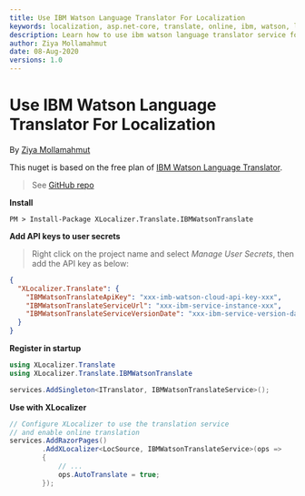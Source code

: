```yaml
---
title: Use IBM Watson Language Translator For Localization
keywords: localization, asp.net-core, translate, online, ibm, watson, language, translator, service
description: Learn how to use ibm watson language translator service for localization of Asp.Net Core web apps with XLocalizer.Translate.
author: Ziya Mollamahmut
date: 08-Aug-2020
versions: 1.0
---
```


# Use IBM Watson Language Translator For Localization

By [Ziya Mollamahmut][0]

This nuget is based on the free plan of [IBM Watson Language Translator](https://cloud.ibm.com/catalog/services/language-translator).

> See [GitHub repo](https://github.com/LazZiya/XLocalizer.Translate.IBMWatsonTranslate)

**Install**
````
PM > Install-Package XLocalizer.Translate.IBMWatsonTranslate
````

**Add API keys to user secrets**
> Right click on the project name and select _Manage User Secrets_, then add the API key as below:

````json
{
  "XLocalizer.Translate": {
    "IBMWatsonTranslateApiKey": "xxx-imb-watson-cloud-api-key-xxx",
    "IBMWatsonTranslateServiceUrl": "xxx-ibm-service-instance-xxx",
    "IBMWatsonTranslateServiceVersionDate": "xxx-ibm-service-version-date-xxx"
  }
}
````

**Register in startup**
````csharp
using XLocalizer.Translate
using XLocalizer.Translate.IBMWatsonTranslate

services.AddSingleton<ITranslator, IBMWatsonTranslateService>();
````

**Use with XLocalizer**
````csharp
// Configure XLocalizer to use the translation service 
// and enable online translation
services.AddRazorPages()
        .AddXLocalizer<LocSource, IBMWatsonTranslateService>(ops =>
        {
            // ...
            ops.AutoTranslate = true;
        });
````

[0]:https://github.com/LazZiya